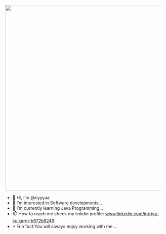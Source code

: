 <img src="https://media.giphy.com/media/L1R1tvI9svkIWwpVYr/giphy.gif" width="600"/>

- 👋 Hi, I’m @riyyyaa
- 👀 I’m interested in Software developments...
- 🌱 I’m currently learning Java Programming...
- 📫 How to reach me check my linkdin profile: www.linkedin.com/in/riya-kulkarni-b872b8249
- ⚡ Fun fact:You will always enjoy working with me ...

<!---
riyyyaa/riyyyaa is a ✨ special ✨ repository because its `README.md` (this file) appears on your GitHub profile.
You can click the Preview link to take a look at your changes.
--->
